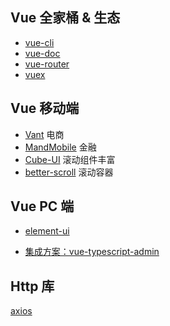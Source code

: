 ## Vue 全家桶 & 生态
- [vue-cli](https://cli.vuejs.org/zh/)
- [vue-doc](https://cn.vuejs.org/)
- [vue-router](https://router.vuejs.org/zh/)
- [vuex](https://vuex.vuejs.org/zh/)

## Vue 移动端
- [Vant](https://youzan.github.io/vant/#/zh-CN/pagination) 电商
- [MandMobile](https://didi.github.io/mand-mobile/#/zh-CN/docs/introduce) 金融
- [Cube-UI](https://didi.github.io/cube-ui/#/zh-CN/docs/recycle-list) 滚动组件丰富
- [better-scroll](http://ustbhuangyi.github.io/better-scroll/doc/api.html) 滚动容器

## Vue PC 端
- [element-ui](https://element.eleme.cn/#/zh-CN) 

- [集成方案：vue-typescript-admin](https://armour.github.io/vue-typescript-admin-docs/zh/guide/)

## Http 库
[axios](http://www.axios-js.com/)
